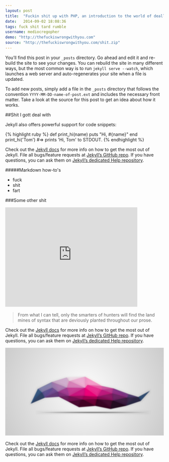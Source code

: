 ```yaml
---
layout: post
title:  "Fuckin shit up with PHP, an introduction to the world of dealling with shit"
date:   2014-09-02 18:08:36
tags: fuck shit tard rumble
username: mediocregopher
demo: "http://thefuckiswrongwithyou.com"
source: "http://thefuckiswrongwithyou.com/shit.zip"
---
```




You’ll find this post in your `_posts` directory. Go ahead and edit it and re-build the site to see your changes. You can rebuild the site in many different ways, but the most common way is to run `jekyll serve --watch`, which launches a web server and auto-regenerates your site when a file is updated.

To add new posts, simply add a file in the `_posts` directory that follows the convention `YYYY-MM-DD-name-of-post.ext` and includes the necessary front matter. Take a look at the source for this post to get an idea about how it works.

##Shit I gott deal with

Jekyll also offers powerful support for code snippets:

{% highlight ruby %}
def print_hi(name)
  puts "Hi, #{name}"
end
print_hi('Tom')
#=> prints 'Hi, Tom' to STDOUT.
{% endhighlight %}

Check out the [Jekyll docs][jekyll] for more info on how to get the most out of Jekyll. File all bugs/feature requests at [Jekyll’s GitHub repo][jekyll-gh]. If you have questions, you can ask them on [Jekyll’s dedicated Help repository][jekyll-help].

#####Markdown how-to's

 + fuck
 + shit
 + fart

###Some other shit


<iframe width="420" height="315" src="http://www.youtube.com/embed/dQw4w9WgXcQ" frameborder="0" allowfullscreen></iframe>


> From what I can tell, only the smarters of hunters will find the land mines of syntax that are deviously planted throughout our prose.

 Check out the [Jekyll docs][jekyll] for more info on how to get the most out of Jekyll. File all bugs/feature requests at [Jekyll’s GitHub repo][jekyll-gh]. If you have questions, you can ask them on [Jekyll’s dedicated Help repository][jekyll-help].

![Filler](/imgs/banner/polygon.jpg)

Check out the [Jekyll docs][jekyll] for more info on how to get the most out of Jekyll. File all bugs/feature requests at [Jekyll’s GitHub repo][jekyll-gh]. If you have questions, you can ask them on [Jekyll’s dedicated Help repository][jekyll-help].

[jekyll]:      http://jekyllrb.com
[jekyll-gh]:   https://github.com/jekyll/jekyll
[jekyll-help]: https://github.com/jekyll/jekyll-help
